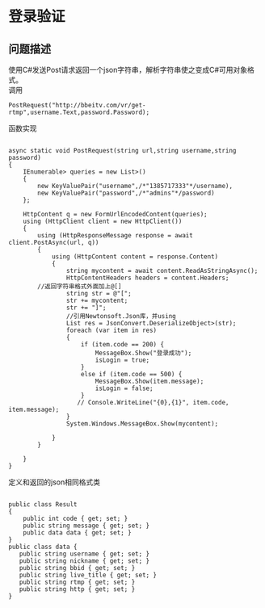 # 登录验证 #
## 问题描述 ##
使用C#发送Post请求返回一个json字符串，解析字符串使之变成C#可用对象格式。</br>
调用
<pre><code>PostRequest("http://bbeitv.com/vr/get-rtmp",username.Text,password.Password);
</code></pre>
函数实现
<pre><code>
async static void PostRequest(string url,string username,string password)
{
    IEnumerable<KeyValuePair<string, string>> queries = new List<KeyValuePair<string, string>>()
    {
        new KeyValuePair<string,string>("username",/*"1385717333"*/username),
        new KeyValuePair<string,string>("password",/*"admins"*/password)
    };

    HttpContent q = new FormUrlEncodedContent(queries);
    using (HttpClient client = new HttpClient())
    {
        using (HttpResponseMessage response = await client.PostAsync(url, q))
        {
            using (HttpContent content = response.Content)
            {
                string mycontent = await content.ReadAsStringAsync();
                HttpContentHeaders headers = content.Headers;
		//返回字符串格式外面加上@[]
                string str = @"[";
                str += mycontent;
                str += "]";
                //引用Newtonsoft.Json库，并using
                List<Result> res = JsonConvert.DeserializeObject<List<Result>>(str);
                foreach (var item in res)
                {
                    if (item.code == 200) {
                        MessageBox.Show("登录成功");
                        isLogin = true;
                    }
                    else if (item.code == 500) {
                        MessageBox.Show(item.message);
                        isLogin = false;
                    }
                   // Console.WriteLine("{0},{1}", item.code, item.message);
                }
                System.Windows.MessageBox.Show(mycontent);

            }
        }

    }
}
</code></pre>
定义和返回的json相同格式类
<pre><code>
public class Result
{
    public int code { get; set; }
    public string message { get; set; }
    public data data { get; set; }
}
public class data { 
   public string username { get; set; }
   public string nickname { get; set; }
   public string bbid { get; set; }
   public string live_title { get; set; }
   public string rtmp { get; set; }
   public string http { get; set; }
}
</code></pre>
